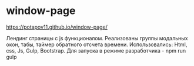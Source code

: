 # window-page
https://potapov11.github.io/window-page/

Лендинг страницы с js функционалом. Реализованы группы модальных окон, табы, таймер обратного отсчета времени.
Использовались:
Html, css, Js, Gulp, Bootstrap.
Для запуска в режиме разработчика - npm run gulp
